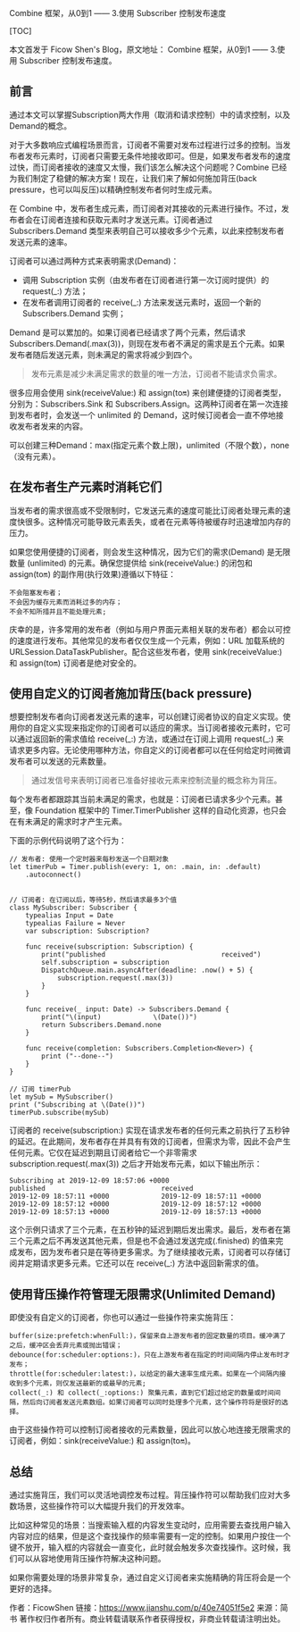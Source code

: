 Combine 框架，从0到1 —— 3.使用 Subscriber 控制发布速度

[TOC]

本文首发于 Ficow Shen's Blog，原文地址： Combine 框架，从0到1 —— 3.使用 Subscriber 控制发布速度。

    
## 前言
通过本文可以掌握Subscription两大作用（取消和请求控制）中的请求控制，以及Demand的概念。

对于大多数响应式编程场景而言，订阅者不需要对发布过程进行过多的控制。当发布者发布元素时，订阅者只需要无条件地接收即可。但是，如果发布者发布的速度过快，而订阅者接收的速度又太慢，我们该怎么解决这个问题呢？Combine 已经为我们制定了稳健的解决方案！现在，让我们来了解如何施加背压(back pressure，也可以叫反压)以精确控制发布者何时生成元素。

在 Combine 中，发布者生成元素，而订阅者对其接收的元素进行操作。不过，发布者会在订阅者连接和获取元素时才发送元素。订阅者通过 Subscribers.Demand 类型来表明自己可以接收多少个元素，以此来控制发布者发送元素的速率。

订阅者可以通过两种方式来表明需求(Demand)：

* 调用 Subscription 实例（由发布者在订阅者进行第一次订阅时提供）的 request(_:) 方法；
* 在发布者调用订阅者的 receive(_:) 方法来发送元素时，返回一个新的 Subscribers.Demand 实例；

Demand 是可以累加的。如果订阅者已经请求了两个元素，然后请求 Subscribers.Demand(.max(3))，则现在发布者不满足的需求是五个元素。如果发布者随后发送元素，则未满足的需求将减少到四个。

>发布元素是减少未满足需求的数量的唯一方法，订阅者不能请求负需求。

很多应用会使用 sink(receiveValue:) 和 assign(to:on:) 来创建便捷的订阅者类型，分别为：Subscribers.Sink 和 Subscribers.Assign。这两种订阅者在第一次连接到发布者时，会发送一个 unlimited 的 Demand，这时候订阅者会一直不停地接收发布者发来的内容。

可以创建三种Demand：max(指定元素个数上限)，unlimited（不限个数），none（没有元素）。

## 在发布者生产元素时消耗它们

当发布者的需求很高或不受限制时，它发送元素的速度可能比订阅者处理元素的速度快很多。这种情况可能导致元素丢失，或者在元素等待被缓存时迅速增加内存的压力。

如果您使用便捷的订阅者，则会发生这种情况，因为它们的需求(Demand) 是无限数量 (unlimited) 的元素。确保您提供给 sink(receiveValue:) 的闭包和 assign(to:on:) 的副作用(执行效果)遵循以下特征：

    不会阻塞发布者；
    不会因为缓存元素而消耗过多的内存；
    不会不知所措并且不能处理元素;

庆幸的是，许多常用的发布者（例如与用户界面元素相关联的发布者）都会以可控的速度进行发布。其他常见的发布者仅仅生成一个元素，例如：URL 加载系统的 URLSession.DataTaskPublisher。配合这些发布者，使用 sink(receiveValue:) 和 assign(to:on:) 订阅者是绝对安全的。


## 使用自定义的订阅者施加背压(back pressure)
 
 想要控制发布者向订阅者发送元素的速率，可以创建订阅者协议的自定义实现。使用你的自定义实现来指定你的订阅者可以适应的需求。当订阅者接收元素时，它可以通过返回新的需求值给 receive(\_:) 方法，或通过在订阅上调用 request(_:) 来请求更多内容。无论使用哪种方法，你自定义的订阅者都可以在任何给定时间微调发布者可以发送的元素数量。

>通过发信号来表明订阅者已准备好接收元素来控制流量的概念称为背压。

 

每个发布者都跟踪其当前未满足的需求，也就是：订阅者已请求多少个元素。甚至，像 Foundation 框架中的 Timer.TimerPublisher 这样的自动化资源，也只会在有未满足的需求时才产生元素。

下面的示例代码说明了这个行为：
```
// 发布者: 使用一个定时器来每秒发送一个日期对象
let timerPub = Timer.publish(every: 1, on: .main, in: .default)
    .autoconnect()


// 订阅者: 在订阅以后，等待5秒，然后请求最多3个值
class MySubscriber: Subscriber {
    typealias Input = Date
    typealias Failure = Never
    var subscription: Subscription?
    
    func receive(subscription: Subscription) {
        print("published                             received")
        self.subscription = subscription
        DispatchQueue.main.asyncAfter(deadline: .now() + 5) {
            subscription.request(.max(3))
        }
    }
    
    func receive(_ input: Date) -> Subscribers.Demand {
        print("\(input)             \(Date())")
        return Subscribers.Demand.none
    }
    
    func receive(completion: Subscribers.Completion<Never>) {
        print ("--done--")
    }
}

// 订阅 timerPub
let mySub = MySubscriber()
print ("Subscribing at \(Date())")
timerPub.subscribe(mySub)
```
 订阅者的 receive(subscription:) 实现在请求发布者的任何元素之前执行了五秒钟的延迟。在此期间，发布者存在并具有有效的订阅者，但需求为零，因此不会产生任何元素。它仅在延迟到期且订阅者给它一个非零需求 subscription.request(.max(3)) 之后才开始发布元素，如以下输出所示：

```
Subscribing at 2019-12-09 18:57:06 +0000
published                             received
2019-12-09 18:57:11 +0000             2019-12-09 18:57:11 +0000
2019-12-09 18:57:12 +0000             2019-12-09 18:57:12 +0000
2019-12-09 18:57:13 +0000             2019-12-09 18:57:13 +0000
```
这个示例只请求了三个元素，在五秒钟的延迟到期后发出需求。最后，发布者在第三个元素之后不再发送其他元素，但是也不会通过发送完成(.finished) 的值来完成发布，因为发布者只是在等待更多需求。为了继续接收元素，订阅者可以存储订阅并定期请求更多元素。它还可以在 receive(_:) 方法中返回新需求的值。

## 使用背压操作符管理无限需求(Unlimited Demand)

 

即使没有自定义的订阅者，你也可以通过一些操作符来实施背压：

    buffer(size:prefetch:whenFull:)，保留来自上游发布者的固定数量的项目。缓冲满了之后，缓冲区会丢弃元素或抛出错误；
    debounce(for:scheduler:options:)，只在上游发布者在指定的时间间隔内停止发布时才发布；
    throttle(for:scheduler:latest:)，以给定的最大速率生成元素。如果在一个间隔内接收到多个元素，则仅发送最新的或最早的元素;
    collect(_:) 和 collect(_:options:) 聚集元素，直到它们超过给定的数量或时间间隔，然后向订阅者发送元素数组。如果订阅者可以同时处理多个元素，这个操作符将是很好的选择。

由于这些操作符可以控制订阅者接收的元素数量，因此可以放心地连接无限需求的订阅者，例如：sink(receiveValue:) 和 assign(to:on:)。

## 总结

 

通过实施背压，我们可以灵活地调控发布过程。背压操作符可以帮助我们应对大多数场景，这些操作符可以大幅提升我们的开发效率。

比如这种常见的场景：当搜索输入框的内容发生变动时，应用需要去查找用户输入内容对应的结果，但是这个查找操作的频率需要有一定的控制。如果用户按住一个键不放开，输入框的内容就会一直变化，此时就会触发多次查找操作。这时候，我们可以从容地使用背压操作符解决这种问题。

如果你需要处理的场景非常复杂，通过自定义订阅者来实施精确的背压将会是一个更好的选择。

作者：FicowShen
链接：https://www.jianshu.com/p/40e74051f5e2
来源：简书
著作权归作者所有。商业转载请联系作者获得授权，非商业转载请注明出处。